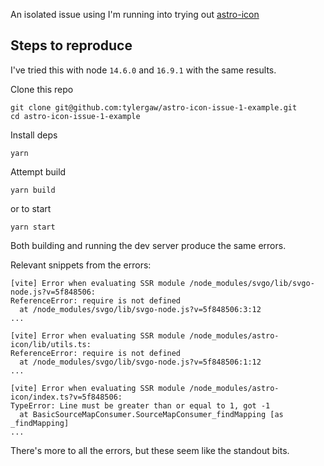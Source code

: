 An isolated issue using I'm running into trying out [astro-icon](https://github.com/natemoo-re/astro-icon)

## Steps to reproduce

I've tried this with node `14.6.0` and `16.9.1` with the same results.

Clone this repo

```
git clone git@github.com:tylergaw/astro-icon-issue-1-example.git
cd astro-icon-issue-1-example
```

Install deps

```
yarn
```

Attempt build

```
yarn build
```

or to start

```
yarn start
```

Both building and running the dev server produce the same errors.

Relevant snippets from the errors:

```
[vite] Error when evaluating SSR module /node_modules/svgo/lib/svgo-node.js?v=5f848506:
ReferenceError: require is not defined
  at /node_modules/svgo/lib/svgo-node.js?v=5f848506:3:12
...
```

```
[vite] Error when evaluating SSR module /node_modules/astro-icon/lib/utils.ts:
ReferenceError: require is not defined
  at /node_modules/svgo/lib/svgo-node.js?v=5f848506:1:12
...
```

```
[vite] Error when evaluating SSR module /node_modules/astro-icon/index.ts?v=5f848506:
TypeError: Line must be greater than or equal to 1, got -1
  at BasicSourceMapConsumer.SourceMapConsumer_findMapping [as _findMapping]
...
```

There's more to all the errors, but these seem like the standout bits.
